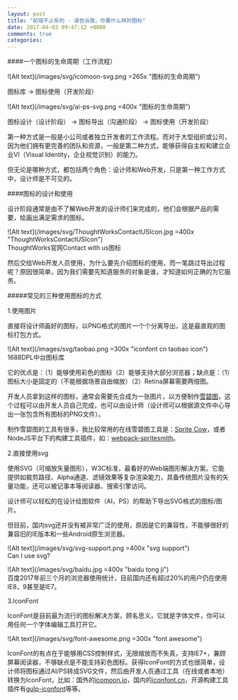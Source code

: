 ```yaml
---
layout: post
title: "前端不止系列 - 请告诉我，你要什么样的图标"
date: 2017-04-03 09:47:12 +0800
comments: true
categories:
---
```


####一个图标的生命周期（工作流程）

![Alt text](/images/svg/icomoon-svg.png =265x "图标的生命周期")

图标库 -> 图标使用（开发阶段）

![Alt text](/images/svg/ai-ps-svg.png =400x "图标的生命周期")

图标设计（设计阶段） -> 图标导出（沟通阶段） -> 图标使用（开发阶段）

第一种方式是一般是小公司或者独立开发者的工作流程。而对于大型组织或公司，因为他们拥有更完善的团队和资源，一般是第二种方式，能够获得自主权和建立企业VI（Visual Identity，企业视觉识别）的能力。

但无论是哪种方式，都包括两个角色：设计师和Web开发，只是第一种工作方式中，设计师是不可见的。

####图标的设计和使用

设计阶段通常是由不了解Web开发的设计师们来完成的，他们会根据产品的需要，绘画出满足需求的图标。

![Alt text](/images/svg/ThoughtWorksContactUSIcon.jpg =400x "ThoughtWorksContactUSIcon")    
ThoughtWorks官网Contact with us图标

然后交给Web开发人员使用，为什么要先介绍图标的使用，而一笔跳过导出过程呢？原因很简单，因为我们需要先知道服务的对象是谁，才知道如何正确的为它服务。

#####常见的三种使用图标的方式

1.使用图片

直接将设计师画好的图标，以PNG格式的图片一个个分离导出，这是最直观的图标打包方式。

![Alt text](/images/svg/taobao.png =300x "iconfont cn taobao icon")   
1688DPL中台图标库

它的优点是：（1）能够使用彩色的图标（2）能够支持大部分浏览器；缺点是：（1）图标大小是固定的（不能根据场景自由缩放）（2）Retina屏幕需要两倍图。

开发人员拿到这样的图标，通常会需要先合成为一张图片，以方便制作[雪碧图][d11d6a59]，这个过程可以由开发人员自己完成，也可以由设计师（设计师可以根据源文件中心导出一张包含所有图标的PNG文件）。

  [d11d6a59]: https://css-tricks.com/css-sprites/ "雪碧图"

制作雪碧图的工具有很多，我比较常用的在线雪碧图工具是：[Sprite Cow][dd89d0bc]，或者NodeJS平台下的构建工具插件，如：[webpack-spritesmith][bb32f427]。

  [dd89d0bc]: http://www.spritecow.com/ "Sprite Cow"
  [bb32f427]: https://github.com/mixtur/webpack-spritesmith "webpack-spritesmith"

2.直接使用svg

使用SVG（可缩放矢量图形），W3C标准，最看好的Web端图形解决方案。它能提供如裁剪路径、Alpha通道、滤镜效果等复杂渲染能力，具备传统图片没有的矢量功能，还可以被记事本等阅读器、搜索引擎访问。

设计师可以轻松的在设计绘图软件（AI，PS）的帮助下导出SVG格式的图标/图片。

但目前，国内svg还并没有被非常广泛的使用，原因是它的兼容性，不能够很好的兼容旧的IE版本和一些Android原生浏览器。

![Alt text](/images/svg/svg-support.png =400x "svg support")    
Can I use svg?  

![Alt text](/images/svg/baidu.jpg =400x "baidu tong ji")      
百度2017年前三个月的浏览器使用统计，目前国内还有超过20%的用户仍在使用IE8，9甚至是IE7。

3.IconFont

IconFont是目前最为流行的图标解决方案，顾名思义，它就是字体文件，你可以用任何一个字体编辑工具打开它。

![Alt text](/images/svg/font-awesome.png =300x "font awesome")  

IconFont的有点在于能够用CSS控制样式，无限缩放而不失真，支持IE7+，兼顾屏幕阅读器，不够缺点是不能支持彩色图标。获得IconFont的方式也很简单，设计师将图标通过AI/PS转成SVG文件，然后由开发人员通过工具（在线或者本地）转换为IconFont，比如：国外的[icomoon.io][714f8918]，国内的[iconfont.cn][b5df4e92]，开源构建工具插件有[gulp-iconfont][679293f7]等等。

  [714f8918]: https://icomoon.io/ "icomoon.io"
  [b5df4e92]: http://iconfont.cn/ "iconfont.cn"
  [679293f7]: https://github.com/nfroidure/gulp-iconfont "gulp-iconfont"
